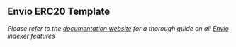 ## Envio ERC20 Template

*Please refer to the [documentation website](https://docs.envio.dev) for a thorough guide on all [Envio](https://envio.dev) indexer features*
